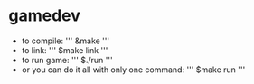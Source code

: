 # gamedev

* to compile:
'''
&make
'''
* to link:
'''
$make link
'''
* to run game:
'''
$./run
'''
* or you can do it all with only one command:
'''
$make run
'''
